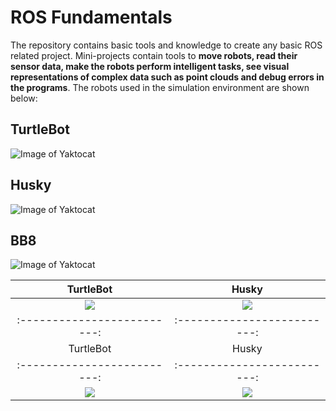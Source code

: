 # ROS Fundamentals




The repository contains basic tools and knowledge to create any basic ROS related project. Mini-projects contain tools to **move robots, read their sensor data, make the robots perform intelligent tasks, see visual representations of complex data such as point clouds and debug errors in the programs**. The robots used in the simulation environment are shown below: 

## TurtleBot 
![Image of Yaktocat](https://drive.google.com/uc?export=view&id=1WkIG7bz7hdOl1POaJ8P30OExIrhvJW-x)


## Husky 
![Image of Yaktocat](https://drive.google.com/uc?export=view&id=1KAR9uLcve2wxevMfv531dsoVSB6YD21U)

## BB8
![Image of Yaktocat](https://drive.google.com/uc?export=view&id=1KAR9uLcve2wxevMfv531dsoVSB6YD21U)

 TurtleBot             |   Husky
:-------------------------:|:-------------------------:
![](https://drive.google.com/uc?export=view&id=1WkIG7bz7hdOl1POaJ8P30OExIrhvJW-x)  |  ![](https://drive.google.com/uc?export=view&id=1KAR9uLcve2wxevMfv531dsoVSB6YD21U)
:-------------------------:|:-------------------------:
 TurtleBot             |   Husky
:-------------------------:|:-------------------------:
![](https://drive.google.com/uc?export=view&id=1WkIG7bz7hdOl1POaJ8P30OExIrhvJW-x)  |  ![](https://drive.google.com/uc?export=view&id=1KAR9uLcve2wxevMfv531dsoVSB6YD21U)
